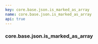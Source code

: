 ```yaml
---
key: core.base.json.is_marked_as_array
name: core.base.json.is_marked_as_array
api: true
---
```


### core.base.json.is_marked_as_array
